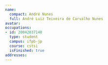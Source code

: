 ```yaml
---
name:
  compact: André Nunes
  full: André Luiz Teixeira de Carvalho Nunes
avatar:
occupations:
- id: 20042037148
  type: student
  campus: ifpb-jp
  course: cstsi
  isFinished: true
addresses:
---
```


